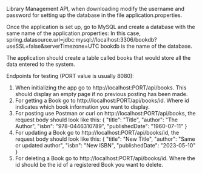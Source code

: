 Library Management API, when downloading modify the username and password for setting up the database in the file application.properties.

Once the application is set up, go to MySQL and create a database with the same name of the application.properties:
In this case, spring.datasource.url=jdbc:mysql://localhost:3306/bookdb?useSSL=false&serverTimezone=UTC
bookdb is the name of the database.

The application should create a table called books that would store all the data entered to the system.

Endpoints for testing (PORT value is usually 8080):
1. When initializing the app go to http://localhost:PORT/api/books. This should display an empty page if no previous posting has been made.
2. For getting a Book go to http://localhost:PORT/api/books/id. Where id indicates which book information you want to display.
3. For posting use Postman or curl on http://localhost:PORT/api/books, the request body should look like this:
  {
        "title": "Title",
        "author": "The Author",
        "isbn": "978-0446310789",
        "publishedDate": "1960-07-11"
  }
4. For updating a Book go to http://localhost:PORT/api/books/id, the request body should look like this:
  {
        "title": "New Title",
        "author": "Same or updated author",
        "isbn": "New ISBN",
        "publishedDate": "2023-05-10"
  }
5. For deleting a Book go to http://localhost:PORT/api/books/id. Where the id should be the id of a registered Book you want to delete.
